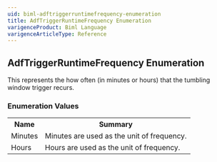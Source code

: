 ```yaml
---
uid: biml-adftriggerruntimefrequency-enumeration
title: AdfTriggerRuntimeFrequency Enumeration
varigenceProduct: Biml Language
varigenceArticleType: Reference
---
```


## AdfTriggerRuntimeFrequency Enumeration<div class="LanguageSummary"><div class ="SummaryItem">This represents the how often (in minutes or hours) that the tumbling window trigger recurs.</div></div><div class="EnumValueGroup">### Enumeration Values<table id="EnumValue" class="MemberList"><tbody><tr><th class="MemberNameColumnHeader">Name</th><th class="MemberSummaryColumnHeader">Summary</th></tr><tr class="cd0"><td class="MemberName">Minutes</td><td class="MemberSummary"><div class ="SummaryItem">Minutes are used as the unit of frequency.</div> </td></tr><tr class="cd1"><td class="MemberName">Hours</td><td class="MemberSummary"><div class ="SummaryItem">Hours are used as the unit of frequency.</div> </td></tr></tbody></table></div>